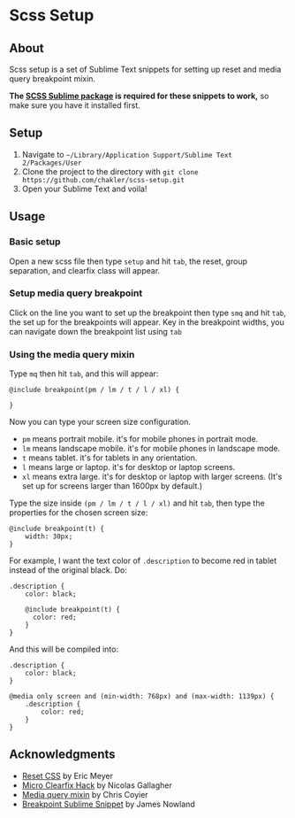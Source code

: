 # Scss Setup

## About

Scss setup is a set of Sublime Text snippets for setting up reset and media query breakpoint mixin.

**The [SCSS Sublime package](https://packagecontrol.io/packages/SCSS) is required for these snippets to work,** so make sure you have it installed first.

## Setup

1. Navigate to `~/Library/Application Support/Sublime Text 2/Packages/User`
2. Clone the project to the directory with `git clone https://github.com/chakler/scss-setup.git`
3. Open your Sublime Text and voila!

## Usage

### Basic setup

Open a new scss file then type `setup` and hit `tab`, the reset, group separation, and clearfix class will appear.

### Setup media query breakpoint

Click on the line you want to set up the breakpoint then type `smq` and hit `tab`, the set up for the breakpoints will appear.
Key in the breakpoint widths, you can navigate down the breakpoint list using `tab`

### Using the media query mixin 

Type `mq` then hit `tab`, and this will appear:



	@include breakpoint(pm / lm / t / l / xl) {
	  
	}



Now you can type your screen size configuration.

- `pm` means portrait mobile. it's for mobile phones in portrait mode.
- `lm` means landscape mobile. it's for mobile phones in landscape mode.
- `t` means tablet. it's for tablets in any orientation.
- `l` means large or laptop. it's for desktop or laptop screens.
- `xl` means extra large. it's for desktop or laptop with larger screens. (It's set up for screens larger than 1600px by default.)

Type the size inside `(pm / lm / t / l / xl)` and hit `tab`, then type the properties for the chosen screen size:


	@include breakpoint(t) {
  		width: 30px;
	}


For example, I want the text color of `.description` to become red in tablet instead of the original black. Do:


	.description {
		color: black;
	
		@include breakpoint(t) {
		  color: red;
		}
	}


And this will be compiled into:


	.description {
		color: black;
	}

	@media only screen and (min-width: 768px) and (max-width: 1139px) { 
		.description {
			color: red;
		}
	}


## Acknowledgments

- [Reset CSS](http://meyerweb.com/eric/tools/css/reset/) by Eric Meyer
- [Micro Clearfix Hack](http://nicolasgallagher.com/micro-clearfix-hack/) by Nicolas Gallagher
- [Media query mixin](https://css-tricks.com/media-queries-sass-3-2-and-codekit/) by Chris Coyier
- [Breakpoint Sublime Snippet](https://gist.github.com/jnowland/5151162) by James Nowland
